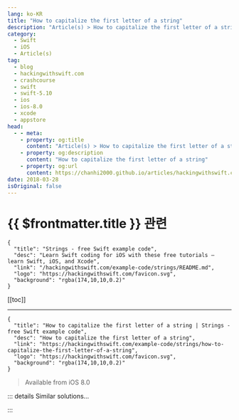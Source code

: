 ```yaml
---
lang: ko-KR
title: "How to capitalize the first letter of a string"
description: "Article(s) > How to capitalize the first letter of a string"
category:
  - Swift
  - iOS
  - Article(s)
tag: 
  - blog
  - hackingwithswift.com
  - crashcourse
  - swift
  - swift-5.10
  - ios
  - ios-8.0
  - xcode
  - appstore
head:
  - - meta:
    - property: og:title
      content: "Article(s) > How to capitalize the first letter of a string"
    - property: og:description
      content: "How to capitalize the first letter of a string"
    - property: og:url
      content: https://chanhi2000.github.io/articles/hackingwithswift.com/example-code/strings/how-to-capitalize-the-first-letter-of-a-string.html
date: 2018-03-28
isOriginal: false
---
```


# {{ $frontmatter.title }} 관련

```component VPCard
{
  "title": "Strings - free Swift example code",
  "desc": "Learn Swift coding for iOS with these free tutorials – learn Swift, iOS, and Xcode",
  "link": "/hackingwithswift.com/example-code/strings/README.md",
  "logo": "https://hackingwithswift.com/favicon.svg",
  "background": "rgba(174,10,10,0.2)"
}
```

[[toc]]

---

```component VPCard
{
  "title": "How to capitalize the first letter of a string | Strings - free Swift example code",
  "desc": "How to capitalize the first letter of a string",
  "link": "https://hackingwithswift.com/example-code/strings/how-to-capitalize-the-first-letter-of-a-string",
  "logo": "https://hackingwithswift.com/favicon.svg",
  "background": "rgba(174,10,10,0.2)"
}
```

> Available from iOS 8.0

<!-- TODO: 작성 -->

<!-- 
If you want to capitalize the first letter of a string without touching the rest of the letters, add this simple extension of `String`:

```swift
extension String {
    func capitalizingFirstLetter() -> String {
        return prefix(1).capitalized + dropFirst()
    }

    mutating func capitalizeFirstLetter() {
        self = self.capitalizingFirstLetter()
    }
}
```

Here’s an example to try it out:

```swift
let test = "the rain in Spain"
print(test.capitalizingFirstLetter())
```

-->

::: details Similar solutions…

<!--
/example-code/strings/how-to-capitalize-words-in-a-string-using-capitalized">How to capitalize words in a string using capitalized 
/quick-start/concurrency/what-calls-the-first-async-function">What calls the first async function? 
/example-code/language/how-to-find-the-index-of-the-first-matching-array-element">How to find the index of the first matching array element 
/example-code/language/how-to-find-the-first-matching-element-in-an-array">How to find the first matching element in an array 
/example-code/system/what-is-the-first-responder">What is the first responder?</a>
-->

:::

